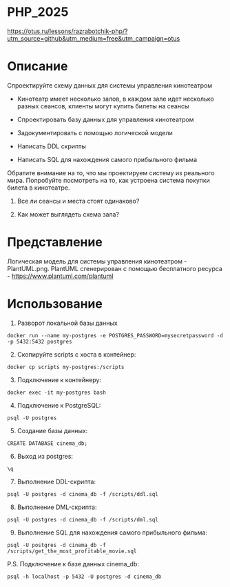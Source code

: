 # PHP_2025

https://otus.ru/lessons/razrabotchik-php/?utm_source=github&utm_medium=free&utm_campaign=otus

# Описание

Спроектируйте схему данных для системы управления кинотеатром

* Кинотеатр имеет несколько залов, в каждом зале идет несколько разных сеансов, клиенты могут купить билеты на сеансы

* Спроектировать базу данных для управления кинотеатром

* Задокументировать с помощью логической модели

* Написать DDL скрипты

* Написать SQL для нахождения самого прибыльного фильма


Обратите внимание на то, что мы проектируем систему из реального мира. Попробуйте посмотреть на то, как устроена система покупки билета в кинотеатре.


1. Все ли сеансы и места стоят одинаково?

2. Как может выглядеть схема зала?


# Представление

Логическая модель для системы управления кинотеатром - PlantUML.png.
PlantUML сгенерирован с помощью бесплатного ресурса - https://www.plantuml.com/plantuml


# Использование

1. Разворот локальной базы данных

```docker run --name my-postgres -e POSTGRES_PASSWORD=mysecretpassword -d -p 5432:5432 postgres```
    
2. Скопируйте scripts с хоста в контейнер:

```docker cp scripts my-postgres:/scripts```

3. Подключение к контейнеру:

```docker exec -it my-postgres bash```

4. Подключение к PostgreSQL:

```psql -U postgres```

5. Создание базы данных:

```CREATE DATABASE cinema_db;```

6. Выход из postgres:

```\q```

7. Выполнение DDL-скрипта:

```psql -U postgres -d cinema_db -f /scripts/ddl.sql```

8. Выполнение DML-скрипта:

```psql -U postgres -d cinema_db -f /scripts/dml.sql```

9. Выполнение SQL для нахождения самого прибыльного фильма:

```psql -U postgres -d cinema_db -f /scripts/get_the_most_profitable_movie.sql```

P.S. Подключение к базе данных cinema_db:

```psql -h localhost -p 5432 -U postgres -d cinema_db```
